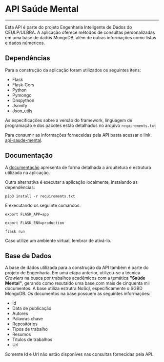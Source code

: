 # API Saúde Mental

---

Esta API é parte do projeto Engenharia Inteligente de Dados do CEULP/ULBRA. A aplicação oferece métodos de consultas personalizadas em uma base de dados MongoDB, além de outras informações como listas e dados númericos.

## Dependências

Para a construção da aplicação foram utilizados os seguintes itens: 

* Flask
* Flask-Cors
* Python
* Pymongo
* Dnspython
* Jsonify
* Json_utils

As especificações sobre a versão do framework, linguagem de programação e dos pacotes estão detalhados no arquivo `requirements.txt`

Para consumir as informações forneceidas pela API basta acessar o link: [api-saude-mental](https://api-saude-mental.herokuapp.com).

## Documentação

A [documentação](docs/readme.md) apresenta de forma detalhada a arquitetura e estrutura utilizada na aplicação.

Outra alternativa é executar a aplicação localmente, instalando as dependências:

```shell
pip3 install -r requirements.txt
```

E executando os seguinte comandos:

```shell
export FLASK_APP=app
```

```shell
export FLASK_ENV=production 
```

```shell
flask run
```

Caso utilize um ambiente virtual, lembrar de ativá-lo.

## Base de Dados

A base de dados utilizada para a construção da API também é parte do projeto de Engenharia. Em uma etapa anterior, utilizou-se a técnica  *Crawlers* na busca por trabalhos acadêmicos com a temática **"Saúde Mental"**, gerando como resutaldo uma base,com mais de cinquenta mil documentos. A base utiliza estrutra NoSql, especificamente o SGBD MongoDB. Os documentos na base possuem as seguintes informações:

* Id
* Data de publicação  
* Autores
* Palavras chave
* Repositórios
* Tipos de trabalho
* Resumos
* Títulos de trabalhos
* Url

Somente Id e Url não estão disponíves nas consultas fornecidas pela API. 